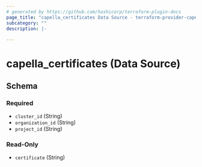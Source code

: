 ```yaml
---
# generated by https://github.com/hashicorp/terraform-plugin-docs
page_title: "capella_certificates Data Source - terraform-provider-capella"
subcategory: ""
description: |-
  
---
```


# capella_certificates (Data Source)





<!-- schema generated by tfplugindocs -->
## Schema

### Required

- `cluster_id` (String)
- `organization_id` (String)
- `project_id` (String)

### Read-Only

- `certificate` (String)
